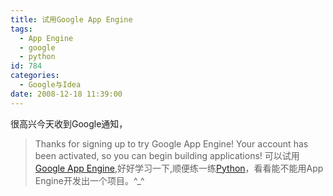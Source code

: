 ```yaml
---
title: 试用Google App Engine
tags:
  - App Engine
  - google
  - python
id: 784
categories:
  - Google与Idea
date: 2008-12-18 11:39:00
---
```


很高兴今天收到Google通知，
> Thanks for signing up to try Google App Engine!  Your account has been activated, so you can begin building applications!
可以试用[Google App Engine](http://appengine.google.com/start),好好学习一下,顺便练一练[Python](http://docs.python.org/contents.html)，看看能不能用App Engine开发出一个项目。^_^